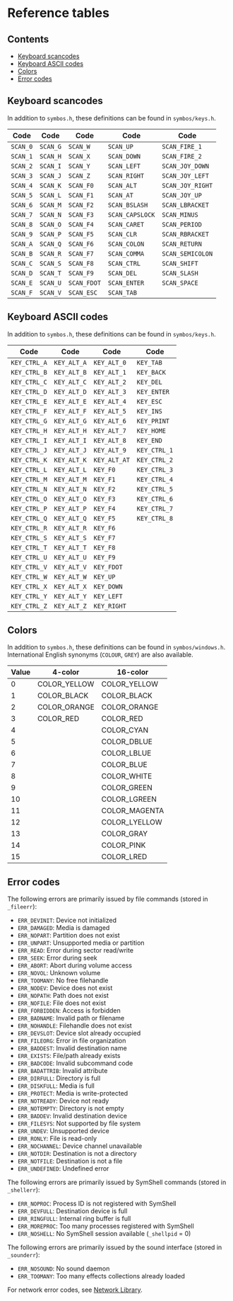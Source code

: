 # Reference tables

## Contents

* [Keyboard scancodes](#keyboard-scancodes)
* [Keyboard ASCII codes](#keyboard-ascii-codes)
* [Colors](#colors)
* [Error codes](#error-codes)

## Keyboard scancodes

In addition to `symbos.h`, these definitions can be found in `symbos/keys.h`.

| Code     | Code     | Code     | Code      | Code          | 
| -------- | -------- | -------- | --------- | ------------- |
| `SCAN_0` | `SCAN_G` | `SCAN_W` | `SCAN_UP` | `SCAN_FIRE_1` |
| `SCAN_1` | `SCAN_H` | `SCAN_X` | `SCAN_DOWN` | `SCAN_FIRE_2` |
| `SCAN_2` | `SCAN_I` | `SCAN_Y` | `SCAN_LEFT` | `SCAN_JOY_DOWN` |
| `SCAN_3` | `SCAN_J` | `SCAN_Z` | `SCAN_RIGHT` | `SCAN_JOY_LEFT` |
| `SCAN_4` | `SCAN_K` | `SCAN_F0` | `SCAN_ALT` | `SCAN_JOY_RIGHT` |
| `SCAN_5` | `SCAN_L` | `SCAN_F1` | `SCAN_AT` | `SCAN_JOY_UP` |
| `SCAN_6` | `SCAN_M` | `SCAN_F2` | `SCAN_BSLASH` | `SCAN_LBRACKET` |
| `SCAN_7` | `SCAN_N` | `SCAN_F3` | `SCAN_CAPSLOCK` | `SCAN_MINUS` |
| `SCAN_8` | `SCAN_O` | `SCAN_F4` | `SCAN_CARET` | `SCAN_PERIOD` |
| `SCAN_9` | `SCAN_P` | `SCAN_F5` | `SCAN_CLR` | `SCAN_RBRACKET` |
| `SCAN_A` | `SCAN_Q` | `SCAN_F6` | `SCAN_COLON` | `SCAN_RETURN` |
| `SCAN_B` | `SCAN_R` | `SCAN_F7` | `SCAN_COMMA` | `SCAN_SEMICOLON` |
| `SCAN_C` | `SCAN_S` | `SCAN_F8` | `SCAN_CTRL` | `SCAN_SHIFT` |
| `SCAN_D` | `SCAN_T` | `SCAN_F9` | `SCAN_DEL` | `SCAN_SLASH` |
| `SCAN_E` | `SCAN_U` | `SCAN_FDOT` | `SCAN_ENTER` | `SCAN_SPACE` |
| `SCAN_F` | `SCAN_V` | `SCAN_ESC` | `SCAN_TAB` | |

## Keyboard ASCII codes

In addition to `symbos.h`, these definitions can be found in `symbos/keys.h`.

| Code         | Code        | Code         | Code         |
| ------------ | ----------- | ------------ | ------------ |
| `KEY_CTRL_A` | `KEY_ALT_A` | `KEY_ALT_0`  | `KEY_TAB`    |
| `KEY_CTRL_B` | `KEY_ALT_B` | `KEY_ALT_1`  | `KEY_BACK`   |
| `KEY_CTRL_C` | `KEY_ALT_C` | `KEY_ALT_2`  | `KEY_DEL`    |
| `KEY_CTRL_D` | `KEY_ALT_D` | `KEY_ALT_3`  | `KEY_ENTER`  |
| `KEY_CTRL_E` | `KEY_ALT_E` | `KEY_ALT_4`  | `KEY_ESC`    |
| `KEY_CTRL_F` | `KEY_ALT_F` | `KEY_ALT_5`  | `KEY_INS`    |
| `KEY_CTRL_G` | `KEY_ALT_G` | `KEY_ALT_6`  | `KEY_PRINT`  |
| `KEY_CTRL_H` | `KEY_ALT_H` | `KEY_ALT_7`  | `KEY_HOME`   |
| `KEY_CTRL_I` | `KEY_ALT_I` | `KEY_ALT_8`  | `KEY_END`    |
| `KEY_CTRL_J` | `KEY_ALT_J` | `KEY_ALT_9`  | `KEY_CTRL_1` |
| `KEY_CTRL_K` | `KEY_ALT_K` | `KEY_ALT_AT` | `KEY_CTRL_2` |
| `KEY_CTRL_L` | `KEY_ALT_L` | `KEY_F0`     | `KEY_CTRL_3` |
| `KEY_CTRL_M` | `KEY_ALT_M` | `KEY_F1`     | `KEY_CTRL_4` |
| `KEY_CTRL_N` | `KEY_ALT_N` | `KEY_F2`     | `KEY_CTRL_5` |
| `KEY_CTRL_O` | `KEY_ALT_O` | `KEY_F3`     | `KEY_CTRL_6` |
| `KEY_CTRL_P` | `KEY_ALT_P` | `KEY_F4`     | `KEY_CTRL_7` |
| `KEY_CTRL_Q` | `KEY_ALT_Q` | `KEY_F5`     | `KEY_CTRL_8` |
| `KEY_CTRL_R` | `KEY_ALT_R` | `KEY_F6`     |              |
| `KEY_CTRL_S` | `KEY_ALT_S` | `KEY_F7`     |              |
| `KEY_CTRL_T` | `KEY_ALT_T` | `KEY_F8`     |              |
| `KEY_CTRL_U` | `KEY_ALT_U` | `KEY_F9`     |              |
| `KEY_CTRL_V` | `KEY_ALT_V` | `KEY_FDOT`   |              |
| `KEY_CTRL_W` | `KEY_ALT_W` | `KEY_UP`     |              |
| `KEY_CTRL_X` | `KEY_ALT_X` | `KEY_DOWN`   |              |
| `KEY_CTRL_Y` | `KEY_ALT_Y` | `KEY_LEFT`   |              |
| `KEY_CTRL_Z` | `KEY_ALT_Z` | `KEY_RIGHT`  |              |

## Colors

In addition to `symbos.h`, these definitions can be found in `symbos/windows.h`. International English synonyms (`COLOUR`, `GREY`) are also available.

| Value | 4-color         | 16-color      |
| ----- | --------------- | ------------- |
|  0 | COLOR_YELLOW | COLOR_YELLOW  |
|  1 | COLOR_BLACK  | COLOR_BLACK   |
|  2 | COLOR_ORANGE | COLOR_ORANGE  |
|  3 | COLOR_RED    | COLOR_RED     |
|  4 |              | COLOR_CYAN    |
|  5 |              | COLOR_DBLUE   |
|  6 |              | COLOR_LBLUE   |
|  7 |              | COLOR_BLUE    |
|  8 |              | COLOR_WHITE   |
|  9 |              | COLOR_GREEN   |
| 10 |              | COLOR_LGREEN  |
| 11 |              | COLOR_MAGENTA |
| 12 |              | COLOR_LYELLOW |
| 13 |              | COLOR_GRAY    |
| 14 |              | COLOR_PINK    |
| 15 |              | COLOR_LRED    |

## Error codes

The following errors are primarily issued by file commands (stored in `_fileerr`):

* `ERR_DEVINIT`: Device not initialized
* `ERR_DAMAGED`: Media is damaged
* `ERR_NOPART`: Partition does not exist
* `ERR_UNPART`: Unsupported media or partition
* `ERR_READ`: Error during sector read/write
* `ERR_SEEK`: Error during seek
* `ERR_ABORT`: Abort during volume access
* `ERR_NOVOL`: Unknown volume
* `ERR_TOOMANY`: No free filehandle
* `ERR_NODEV`: Device does not exist
* `ERR_NOPATH`: Path does not exist
* `ERR_NOFILE`: File does not exist
* `ERR_FORBIDDEN`: Access is forbidden
* `ERR_BADNAME`: Invalid path or filename
* `ERR_NOHANDLE`: Filehandle does not exist
* `ERR_DEVSLOT`: Device slot already occupied
* `ERR_FILEORG`: Error in file organization
* `ERR_BADDEST`: Invalid destination name
* `ERR_EXISTS`: File/path already exists
* `ERR_BADCODE`: Invalid subcommand code
* `ERR_BADATTRIB`: Invalid attribute
* `ERR_DIRFULL`: Directory is full
* `ERR_DISKFULL`: Media is full
* `ERR_PROTECT`: Media is write-protected
* `ERR_NOTREADY`: Device not ready
* `ERR_NOTEMPTY`: Directory is not empty
* `ERR_BADDEV`: Invalid destination device
* `ERR_FILESYS`: Not supported by file system
* `ERR_UNDEV`: Unsupported device
* `ERR_RONLY`: File is read-only
* `ERR_NOCHANNEL`: Device channel unavailable
* `ERR_NOTDIR`: Destination is not a directory
* `ERR_NOTFILE`: Destination is not a file
* `ERR_UNDEFINED`: Undefined error

The following errors are primarily issued by SymShell commands (stored in `_shellerr`):

* `ERR_NOPROC`: Process ID is not registered with SymShell
* `ERR_DEVFULL`: Destination device is full
* `ERR_RINGFULL`: Internal ring buffer is full
* `ERR_MOREPROC`: Too many processes registered with SymShell
* `ERR_NOSHELL`: No SymShell session available (`_shellpid` = 0)

The following errors are primarily issued by the sound interface (stored in `_sounderr`):

* `ERR_NOSOUND`: No sound daemon
* `ERR_TOOMANY`: Too many effects collections already loaded

For network error codes, see [Network Library](network.md).
